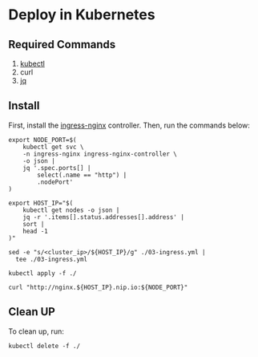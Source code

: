 # Deploy in Kubernetes
 
## Required Commands

1. [kubectl](https://kubernetes.io/docs/tasks/tools/)
2. curl
3. [jq](https://jqlang.github.io/jq/download/)

## Install

First, install the [ingress-nginx](../../ingress/nginx/) controller. Then, run the commands below:

```shell
export NODE_PORT=$(
    kubectl get svc \
    -n ingress-nginx ingress-nginx-controller \
    -o json |
    jq '.spec.ports[] |
        select(.name == "http") |
        .nodePort'
)

export HOST_IP="$(
    kubectl get nodes -o json |
    jq -r '.items[].status.addresses[].address' |
    sort |
    head -1
)"

sed -e "s/<cluster_ip>/${HOST_IP}/g" ./03-ingress.yml |
  tee ./03-ingress.yml

kubectl apply -f ./

curl "http://nginx.${HOST_IP}.nip.io:${NODE_PORT}"
```

## Clean UP

To clean up, run:

```shell
kubectl delete -f ./
```
